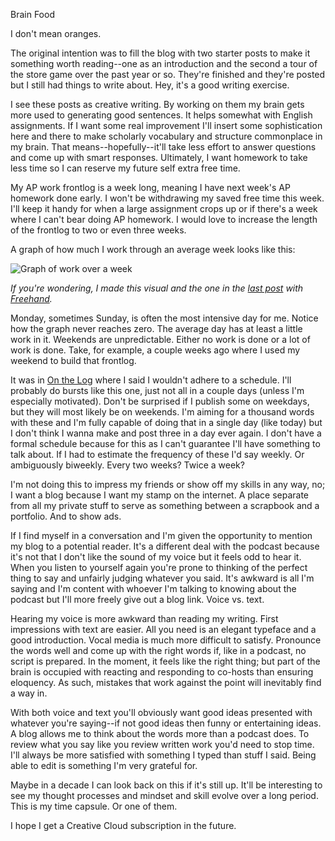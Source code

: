 Brain Food

I don't mean oranges.

The original intention was to fill the blog with two starter posts to make it something worth reading--one as an introduction and the second a tour of the store game over the past year or so.
They're finished and they're posted but I still had things to write about.
Hey, it's a good writing exercise.

I see these posts as creative writing.
By working on them my brain gets more used to generating good sentences.
It helps somewhat with English assignments.
If I want some real improvement I'll insert some sophistication here and there to make scholarly vocabulary and structure commonplace in my brain.
That means--hopefully--it'll take less effort to answer questions and come up with smart responses.
Ultimately, I want homework to take less time so I can reserve my future self extra free time.

My AP work frontlog is a week long, meaning I have next week's AP homework done early.
I won't be withdrawing my saved free time this week.
I'll keep it handy for when a large assignment crops up or if there's a week where I can't bear doing AP homework.
I would love to increase the length of the frontlog to two or even three weeks.

A graph of how much I work through an average week looks like this:

![Graph of work over a week][graph]

*If you're wondering, I made this visual and the one in the [last post][lastPost] with [Freehand][freehand].*

Monday, sometimes Sunday, is often the most intensive day for me.
Notice how the graph never reaches zero.
The average day has at least a little work in it.
Weekends are unpredictable. Either no work is done or a lot of work is done.
Take, for example, a couple weeks ago where I used my weekend to build that frontlog.

It was in [On the Log][firstPost] where I said I wouldn't adhere to a schedule.
I'll probably do bursts like this one, just not all in a couple days (unless I'm especially motivated).
Don't be surprised if I publish some on weekdays, but they will most likely be on weekends.
I'm aiming for a thousand words with these and I'm fully capable of doing that in a single day (like today) but I don't think I wanna make and post three in a day ever again.
I don't have a formal schedule because for this as I can't guarantee I'll have something to talk about. If I had to estimate the frequency of these I'd say weekly. 
Or ambiguously biweekly.
Every two weeks?
Twice a week?

I'm not doing this to impress my friends or show off my skills in any way, no; I want a blog because I want my stamp on the internet.
A place separate from all my private stuff to serve as something between a scrapbook and a portfolio.
And to show ads.

If I find myself in a conversation and I'm given the opportunity to mention my blog to a potential reader.
It's a different deal with the podcast because it's not that I don't like the sound of my voice but it feels odd to hear it.
When you listen to yourself again you're prone to thinking of the perfect thing to say and unfairly judging whatever you said.
It's awkward is all I'm saying and I'm content with whoever I'm talking to knowing about the podcast but I'll more freely give out a blog link.
Voice vs. text.

Hearing my voice is more awkward than reading my writing.
First impressions with text are easier.
All you need is an elegant typeface and a good introduction.
Vocal media is much more difficult to satisfy.
Pronounce the words well and come up with the right words if, like in a podcast, no script is prepared.
In the moment, it feels like the right thing; but part of the brain is occupied with reacting and responding to co-hosts than ensuring eloquency.
As such, mistakes that work against the point will inevitably find a way in.

With both voice and text you'll obviously want good ideas presented with whatever you're saying--if not good ideas then funny or entertaining ideas.
A blog allows me to think about the words more than a podcast does.
To review what you say like you review written work you'd need to stop time.
I'll always be more satisfied with something I typed than stuff I said.
Being able to edit is something I'm very grateful for.

Maybe in a decade I can look back on this if it's still up.
It'll be interesting to see my thought processes and mindset and skill evolve over a long period.
This is my time capsule.
Or one of them.

I hope I get a Creative Cloud subscription in the future.

[graph]: /images/workGraph.png
[freehand]: https://www.invisionapp.com/freehand
[firstPost]: /2021/02/27/on-the-log
[lastPost]: /2021/02/27/supermarket-scramble